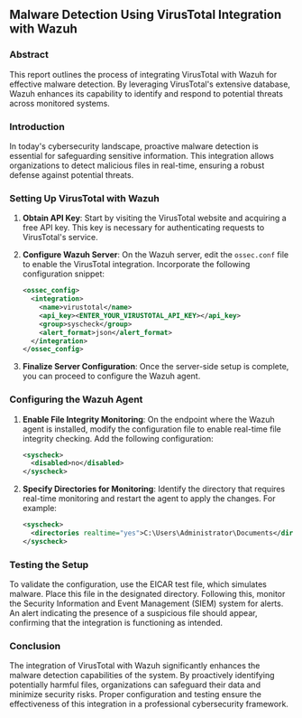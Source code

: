 ## Malware Detection Using VirusTotal Integration with Wazuh

### Abstract

This report outlines the process of integrating VirusTotal with Wazuh for effective malware detection.
By leveraging VirusTotal's extensive database, Wazuh enhances its capability to identify and respond to potential threats across monitored systems.

### Introduction

In today's cybersecurity landscape, proactive malware detection is essential for safeguarding sensitive information.
This integration allows organizations to detect malicious files in real-time, ensuring a robust defense against potential threats.

### Setting Up VirusTotal with Wazuh

1. **Obtain API Key**: Start by visiting the VirusTotal website and acquiring a free API key. This key is necessary for authenticating requests to VirusTotal's service.
2. **Configure Wazuh Server**: On the Wazuh server, edit the `ossec.conf` file to enable the VirusTotal integration. Incorporate the following configuration snippet:

    ```xml
    <ossec_config>
      <integration>
        <name>virustotal</name>
        <api_key><ENTER_YOUR_VIRUSTOTAL_API_KEY></api_key>
        <group>syscheck</group>
        <alert_format>json</alert_format>
      </integration>
    </ossec_config>
    ```

3. **Finalize Server Configuration**: Once the server-side setup is complete, you can proceed to configure the Wazuh agent.

### Configuring the Wazuh Agent

1. **Enable File Integrity Monitoring**: On the endpoint where the Wazuh agent is installed, modify the configuration file to enable real-time file integrity checking. Add the following configuration:

    ```xml
    <syscheck>
      <disabled>no</disabled>
    </syscheck>
    ```

2. **Specify Directories for Monitoring**: Identify the directory that requires real-time monitoring and restart the agent to apply the changes. For example:

    ```xml
    <syscheck>
      <directories realtime="yes">C:\Users\Administrator\Documents</directories>
    </syscheck>
    ```

### Testing the Setup

To validate the configuration, use the EICAR test file, which simulates malware. Place this file in the designated directory.
Following this, monitor the Security Information and Event Management (SIEM) system for alerts. 
An alert indicating the presence of a suspicious file should appear, confirming that the integration is functioning as intended.

### Conclusion

The integration of VirusTotal with Wazuh significantly enhances the malware detection capabilities of the system.
By proactively identifying potentially harmful files, organizations can safeguard their data and minimize security risks.
Proper configuration and testing ensure the effectiveness of this integration in a professional cybersecurity framework. 


